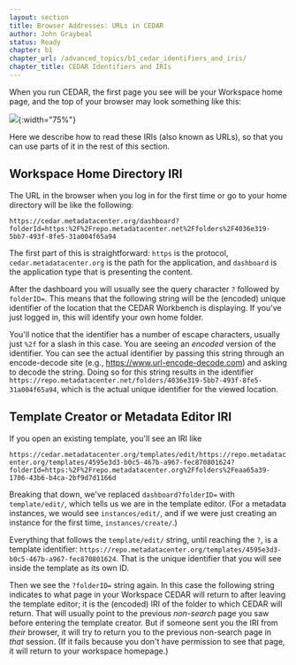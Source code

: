 ```yaml
---
layout: section
title: Browser Addresses: URLs in CEDAR
author: John Graybeal
status: Ready
chapter: b1
chapter_url: /advanced_topics/b1_cedar_identifiers_and_iris/
chapter_title: CEDAR Identifiers and IRIs
---
```


When you run CEDAR, the first page you see will be your Workspace home page, and the top of your browser may look something like this:

![](https://github.com/metadatacenter/cedar-manual/raw/master/docs/assets/imgs/browser-cedar-urls-20190910.png){:width="75%"}

Here we describe how to read these IRIs (also known as URLs), so that you can use parts of it in the rest of this section. 

## **Workspace Home Directory IRI**

The URL in the browser when you log in for the first time or go to your home directory will be like the following:

`https://cedar.metadatacenter.org/dashboard?folderId=https:%2F%2Frepo.metadatacenter.net%2Ffolders%2F4036e319-5bb7-493f-8fe5-31a004f65a94`

The first part of this is straightforward: `https` is the protocol, `cedar.metadatacenter.org` is the path for the application, and 
`dashboard` is the application type that is presenting the content.

After the dashboard you will usually see the query character `?` followed by `folderID=`. 
This means that the following string will be the (encoded) unique identifier of the location that the CEDAR Workbench is displaying. 
If you've just logged in, this will identify your own home folder.

You'll notice that the identifier has a number of escape characters, usually just `%2f` for a slash in this case. 
You are seeing an _encoded_ version of the identifier. 
You can see the actual identifier by passing this string through an encode-decode site (e.g., https://www.url-encode-decode.com)
and asking to decode the string. Doing so for this string results in the identifier
`https://repo.metadatacenter.net/folders/4036e319-5bb7-493f-8fe5-31a004f65a94`, 
which is the actual unique identifier for the viewed location.

## **Template Creator or Metadata Editor IRI**

If you open an existing template, you'll see an IRI like

`https://cedar.metadatacenter.org/templates/edit/https://repo.metadatacenter.org/templates/4595e3d3-b0c5-467b-a967-fec870801624?folderId=https:%2F%2Frepo.metadatacenter.org%2Ffolders%2Feaa65a39-1706-43b6-b4ca-2bf9d7d1166d`

Breaking that down, we've replaced `dashboard?folderID=` with `template/edit/`, which tells us we are in the template editor.
(For a metadata instances, we would see `instances/edit/`, and if we were just creating an instance for the first time, `instances/create/`.)

Everything that follows the `template/edit/` string, until reaching the `?`, is a template identifier:
`https://repo.metadatacenter.org/templates/4595e3d3-b0c5-467b-a967-fec870801624`. 
That is the unique identifier that you will see inside the template as its own ID.

Then we see the `?folderID=` string again. 
In this case the following string indicates to what page in your Workspace CEDAR will return to after leaving the template editor;
it is the (encoded) IRI of the folder to which CEDAR will return. 
That will usually point to the previous *non-search* page you saw before entering the template creator. 
But if someone sent you the IRI from _their_ browser, it will try to return you to the previous non-search page in _that_ session.
(If it fails because you don't have permission to see that page, it will return to your workspace homepage.)
